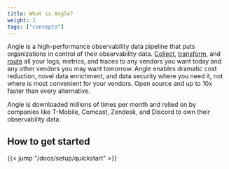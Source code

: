 ```yaml
---
title: What is Angle?
weight: 1
tags: ["concepts"]
---
```


Angle is a high-performance observability data pipeline that puts organizations in control of their observability data. [Collect], [transform], and [route] all your logs, metrics, and traces to any vendors you want today and any other vendors you may want tomorrow. Angle enables dramatic cost reduction, novel data enrichment, and data security where you need it, not where is most convenient for your vendors. Open source and up to 10x faster than every alternative.

Angle is downloaded millions of times per month and relied on by companies like T-Mobile, Comcast, Zendesk, and Discord to own their observability data.

## How to get started

{{< jump "/docs/setup/quickstart" >}}

[collect]: /docs/reference/configuration/sources
[route]: /docs/reference/configuration/sinks
[transform]: /docs/reference/configuration/transforms

